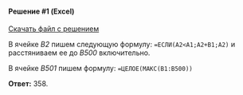 #### Решение #1 (Excel)
[Скачать файл с решением](https://github.com/Thundiverter/infege2022/blob/main/repofiles/18_29666.xlsx?raw=true)

В ячейке *B2* пишем следующую формулу: ``=ЕСЛИ(A2<A1;A2+B1;A2)`` и расстяниваем ее до *B500* включительно.

В ячейке *B501* пишем формулу: ``=ЦЕЛОЕ(МАКС(B1:B500))``

**Ответ:** 358.
